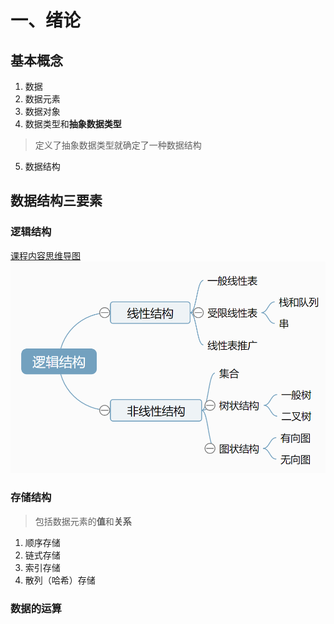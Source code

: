 # 一、绪论

## 基本概念

1. 数据
2. 数据元素
3. 数据对象
4. 数据类型和**抽象数据类型**
> 定义了抽象数据类型就确定了一种数据结构
5. 数据结构

## 数据结构三要素
> 

### 逻辑结构
[课程内容思维导图](图片/思维导图/数据结构三要素.km)
![课程内容图片](图片/思维导图/数据结构三要素.png)

### 存储结构
> 包括数据元素的**值**和**关系**
1. 顺序存储
2. 链式存储
3. 索引存储
4. 散列（哈希）存储

### 数据的运算
